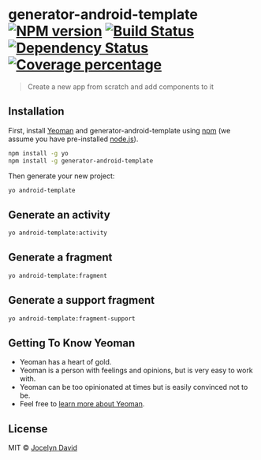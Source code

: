 # generator-android-template [![NPM version][npm-image]][npm-url] [![Build Status][travis-image]][travis-url] [![Dependency Status][daviddm-image]][daviddm-url] [![Coverage percentage][coveralls-image]][coveralls-url]
> Create a new app from scratch and add components to it

## Installation

First, install [Yeoman](http://yeoman.io) and generator-android-template using [npm](https://www.npmjs.com/) (we assume you have pre-installed [node.js](https://nodejs.org/)).

```bash
npm install -g yo
npm install -g generator-android-template
```

Then generate your new project:

```bash
yo android-template
```


## Generate an activity


```bash
yo android-template:activity
```

## Generate a fragment


```bash
yo android-template:fragment
```

## Generate a support fragment


```bash
yo android-template:fragment-support
```


## Getting To Know Yeoman

 * Yeoman has a heart of gold.
 * Yeoman is a person with feelings and opinions, but is very easy to work with.
 * Yeoman can be too opinionated at times but is easily convinced not to be.
 * Feel free to [learn more about Yeoman](http://yeoman.io/).

## License

MIT © [Jocelyn David](https://github.com/joxad/)


[npm-image]: https://badge.fury.io/js/generator-android-template.svg
[npm-url]: https://npmjs.org/package/generator-android-template
[travis-image]: https://travis-ci.org/joxad/generator-android-template.svg?branch=master
[travis-url]: https://travis-ci.org/joxad/generator-android-template
[daviddm-image]: https://david-dm.org/joxad/generator-android-template.svg?theme=shields.io
[daviddm-url]: https://david-dm.org/joxad/generator-android-template
[coveralls-image]: https://coveralls.io/repos/joxad/generator-android-template/badge.svg
[coveralls-url]: https://coveralls.io/r/joxad/generator-android-template
